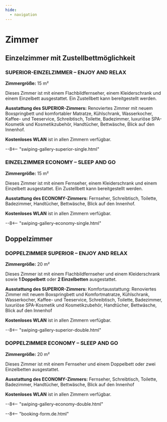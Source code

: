 ```yaml
---
hide:
  - navigation
---
```


# **Zimmer**

## **Einzelzimmer mit Zustellbettmöglichkeit**

### SUPERIOR-EINZELZIMMER – ENJOY AND RELAX

**Zimmergröße:** 15 m²

Dieses Zimmer ist mit einem Flachbildfernseher, einem Kleiderschrank und einem Einzelbett ausgestattet. Ein Zustellbett kann bereitgestellt werden.

**Ausstattung des SUPERIOR-Zimmers:** Renoviertes Zimmer mit neuem Boxspringbett und komfortabler Matratze, Kühlschrank, Wasserkocher, Kaffee- und Teeservice, Schreibtisch, Toilette, Badezimmer, luxuriöse SPA-Kosmetik und Kosmetikzubehör, Handtücher, Bettwäsche, Blick auf den Innenhof.

**Kostenloses WLAN** ist in allen Zimmern verfügbar.

--8<-- "swiping-gallery-superior-single.html"

### EINZELZIMMER ECONOMY – SLEEP AND GO

**Zimmergröße:** 15 m²

Dieses Zimmer ist mit einem Fernseher, einem Kleiderschrank und einem Einzelbett ausgestattet. Ein Zustellbett kann bereitgestellt werden.

**Ausstattung des ECONOMY-Zimmers:** Fernseher, Schreibtisch, Toilette, Badezimmer, Handtücher, Bettwäsche, Blick auf den Innenhof.

**Kostenloses WLAN** ist in allen Zimmern verfügbar.

--8<-- "swiping-gallery-economy-single.html"

## **Doppelzimmer**

### DOPPELZIMMER SUPERIOR – ENJOY AND RELAX

**Zimmergröße:** 20 m²

Dieses Zimmer ist mit einem Flachbildfernseher und einem Kleiderschrank sowie **1 Doppelbett** oder **2 Einzelbetten** ausgestattet.

**Ausstattung des SUPERIOR-Zimmers:** Komfortausstattung: Renoviertes Zimmer mit neuem Boxspringbett und Komfortmatratze, Kühlschrank, Wasserkocher, Kaffee- und Teeservice, Schreibtisch, Toilette, Badezimmer, luxuriöse SPA-Kosmetik und Kosmetikzubehör, Handtücher, Bettwäsche, Blick auf den Innenhof

**Kostenloses WLAN** ist in allen Zimmern verfügbar.

--8<-- "swiping-gallery-superior-double.html"

### DOPPELZIMMER ECONOMY – SLEEP AND GO

**Zimmergröße:** 20 m²

Dieses Zimmer ist mit einem Fernseher und einem Doppelbett oder zwei Einzelbetten ausgestattet.

**Ausstattung des ECONOMY-Zimmers:** Fernseher, Schreibtisch, Toilette, Badezimmer, Handtücher, Bettwäsche, Blick auf den Innenhof

**Kostenloses WLAN** ist in allen Zimmern verfügbar.

--8<-- "swiping-gallery-economy-double.html"

--8<-- "booking-form.de.html"
